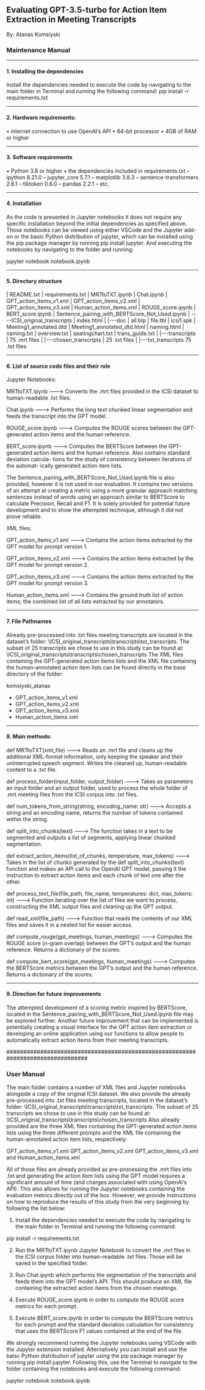 ## Evaluating GPT-3.5-turbo for Action Item Extraction in Meeting Transcripts 
By: Atanas Komsiyski


### Maintenance Manual
________________________________________
#### 1. Installing the dependencies
Install the dependencies needed to execute the code by navigating to the main folder in Terminal
and running the following command:
pip install -r requirements.txt
________________________________________
#### 2. Hardware requirements:
• internet connection to use OpenAI’s API
• 64-bit processor
• 4GB of RAM or higher
________________________________________
#### 3. Software requirements
• Python 3.8 or higher
• the dependencies included in requirements.txt
	– ipython 8.21.0
	– jupyter_core 5.7.1
	– matplotlib 3.8.3
	– sentence-transformers 2.6.1
	– tiktoken 0.6.0
	– pandas 2.2.1
	– etc.
________________________________________
#### 4. Installation
As the code is presented in Jupyter notebooks it does not require any specific installation beyond
the initial dependencies as specified above. Those notebooks can be viewed using either VSCode
and the Jupyter add-on or the basic Python distribution of jupyter, which can be installed using
the pip package manager by running pip install jupyter. And executing the notebooks by
navigating to the folder and running:

jupyter notebook notebook.ipynb
________________________________________
#### 5. Directory structure

|   README.txt
|   requirements.txt
|   MRTtoTXT.ipynb
|   Chat.ipynb
|   GPT_action_items_v1.xml
|   GPT_action_items_v2.xml
|   GPT_action_items_v3.xml
|   Human_action_items.xml
|   ROUGE_score.ipynb
|   BERT_score.ipynb
|   Sentence_pairing_with_BERTScore_Not_Used.ipynb
|
----ICSI_original_transcripts
    |   index.html
    |
    |---doc
    |       all.blp
    |       file.tbl
    |       icsi1.spk
    |       Meeting1_annotated.dtd
    |       Meeting1_annotated_dtd.html
    |       naming.html
    |       naming.txt
    |       overview.txt
    |       seatingchart.txt
    |       trans_guide.txt
    |
    |---transcripts
        |   75 .mrt files
        |
        |---chosen_transcripts
        |       25 .txt files
        |
        |---txt_transcripts
                75 .txt files

______________________________________________
#### 6. List of source code files and their role

Jupyter Notebooks:

MRTtoTXT.ipynb
---> Converts the .mrt files provided in the ICSI dataset to human-readable .txt files.

Chat.ipynb
---> Performs the long text chunked linear segmentation and feeds the transcript into the GPT model.

ROUGE_score.ipynb
---> Computes the ROUGE scores between the GPT-generated action
items and the human reference.

BERT_score.ipynb
---> Computes the BERTScore between the GPT-generated action items
and the human reference. Also contains standard deviation calcula-
tions for the study of consistency between iterations of the automat-
ically generated action item lists.

The Sentence_pairing_with_BERTScore_Not_Used.ipynb file is also provided, however it is not used in our evaluation. It contains two versions of an attempt at creating a metric using a more granular approach matching sentences instead of words using an approach similar to
BERTScore to calculate Precision, Recall and F1. It is solely provided for potential future development and to show the attempted technique, although it did not prove reliable.

XML files:

GPT_action_items_v1.xml
---> Contains the action items extracted by the GPT model for prompt version 1.

GPT_action_items_v2.xml
---> Contains the action items extracted by the GPT model for prompt version 2.

GPT_action_items_v3.xml
---> Contains the action items extracted by the GPT model for prompt version 3.

Human_action_items.xml
---> Contains the ground truth list of action items; the combined list of all lists extracted by our annotators.

________________________________________
#### 7. File Pathnames
Already pre-processed into .txt files meeting transcripts are located in the dataset’s folder:
\ICSI_original_transcripts\transcripts\txt_transcripts.
The subset of 25 transcripts we chose to use in this study can be found at:
\ICSI_original_transcripts\transcripts\chosen_transcripts
The XML files containing the GPT-generated action items lists and the XML file containing the human-annotated action item lists can be found directly in the base directory of the folder:

komsiyski_atanas
- GPT_action_items_v1.xml
- GPT_action_items_v2.xml
- GPT_action_items_v3.xml
- Human_action_items.xml

________________________________________
#### 8. Main methods:

def MRTtoTXT(xml_file)
---> Reads an .mrt file and cleans up the additional XML-format information, only keeping the speaker and their uninterrupted speech segment. Writes the cleaned up, human-readable content to a .txt file.

def process_folder(input_folder, output_folder)
---> Takes as parameters an input folder and an output folder, used to process the whole folder of .mrt
meeting files from the ICSI corpus into .txt files. 

def num_tokens_from_string(string, encoding_name: str)
---> Accepts a string and an encoding name, returns the number of tokens contained within the string.

def split_into_chunks(text)
---> The function takes in a text to be segmented and outputs a list of segments, applying linear chunked
segmentation.

def extract_action_items(list_of_chunks, temperature, max_tokens)
---> Takes in the list of chunks generated by the def split_into_chunks(text) function and makes an API call to the OpenAI GPT model, passing it the instruction to extract action items and each chunk of text one after the other.

def process_text_file(file_path, file_name, temperatures: dict, max_tokens: int)
---> Function iterating over the list of files we want to process, constructing the XML output files and
cleaning up the GPT output. 

def read_xml(file_path)
---> Function that reads the contents of our XML files and saves it in a nested list for easier access.

def compute_rouge(gpt_meetings, human_meetings)
---> Computes the ROUGE score (n-gram overlap) between the GPT’s output and the human reference. Returns a dictionary of the scores.

def compute_bert_score(gpt_meetings, human_meetings)
---> Computes the BERTScore metrics between the GPT’s output and the human reference. Returns a dictionary of the scores.

________________________________________
#### 9. Direction for future improvements
The attempted development of a scoring metric inspired by BERTScore, located in the Sentence_pairing_with_BERTScore_Not_Used.ipynb file may be explored further. Another future improvement that can be implemented is potentially creating a visual interface for the GPT action item extraction or developing an online application using our functions to allow people to automatically extract action items from their meeting transcripts.


################################################################################

### User Manual

The main folder contains a number of XML files and Jupyter notebooks alongside a copy of the original ICSI dataset. We also provide the already pre-processed into .txt files meeting transcripts, located in the dataset’s folder:
\ICSI_original_transcripts\transcripts\txt_transcripts.
The subset of 25 transcripts we chose to use in this study can be found at:
\ICSI_original_transcripts\transcripts\chosen_transcripts
Also already provided are the three XML files containing the GPT-generated action items lists
using the three different prompts and the XML file containing the human-annotated action item
lists, respectively:

GPT_action_items_v1.xml
GPT_action_items_v2.xml
GPT_action_items_v3.xml
and
Human_action_items.xml

All of those files are already provided as pre-processing the .mrt files into .txt and generating the action item lists using the GPT model requires a significant amount of time (and charges associated with using OpenAI’s API). This also allows for running the Jupyter notebooks containing the evaluation metrics directly out of the box. However, we provide instructions on how to reproduce the results of this study from the very beginning by following the list below:

1. Install the dependencies needed to execute the code by navigating to the main folder in
Terminal and running the following command:

pip install -r requirements.txt

2. Run the MRTtoTXT.ipynb Jupyter Notebook to convert the .mrt files in the ICSI corpus
folder into human-readable .txt files. Those will be saved in the specified folder.

3. Run Chat.ipynb which performs the segmentation of the transcripts and feeds them
into the GPT model’s API. This should produce an XML file containing the extracted action
items from the chosen meetings.

4. Execute ROUGE_score.ipynb in order to compute the ROUGE score metrics for each
prompt.

5. Execute BERT_score.ipynb in order to compute the BERTScore metrics for each
prompt and the standard deviation calculation for consistency that uses the BERTScore F1
values contained at the end of the file.

We strongly recommend running the Jupyter notebooks using VSCode with the Jupyter extension installed. Alternatively you can install and use the baisc Python distribution of jupyter using the pip package manager by running pip install jupyter. Following this, use the Terminal to navigate to the folder containing the notebooks and execute the following command:

jupyter notebook notebook.ipynb

